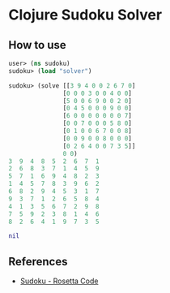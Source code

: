 # Clojure Sudoku Solver

## How to use

```clj
user> (ns sudoku)
sudoku> (load "solver")

sudoku> (solve [[3 9 4 0 0 2 6 7 0]
               [0 0 0 3 0 0 4 0 0]
               [5 0 0 6 9 0 0 2 0]
               [0 4 5 0 0 0 9 0 0]
               [6 0 0 0 0 0 0 0 7]
               [0 0 7 0 0 0 5 8 0]
               [0 1 0 0 6 7 0 0 8]
               [0 0 9 0 0 8 0 0 0]
               [0 2 6 4 0 0 7 3 5]]
               0 0)
3  9  4  8  5  2  6  7  1
2  6  8  3  7  1  4  5  9
5  7  1  6  9  4  8  2  3
1  4  5  7  8  3  9  6  2
6  8  2  9  4  5  3  1  7
9  3  7  1  2  6  5  8  4
4  1  3  5  6  7  2  9  8
7  5  9  2  3  8  1  4  6
8  2  6  4  1  9  7  3  5

nil
```

## References

* [Sudoku - Rosetta Code](http://rosettacode.org/wiki/Sudoku#Clojure)
